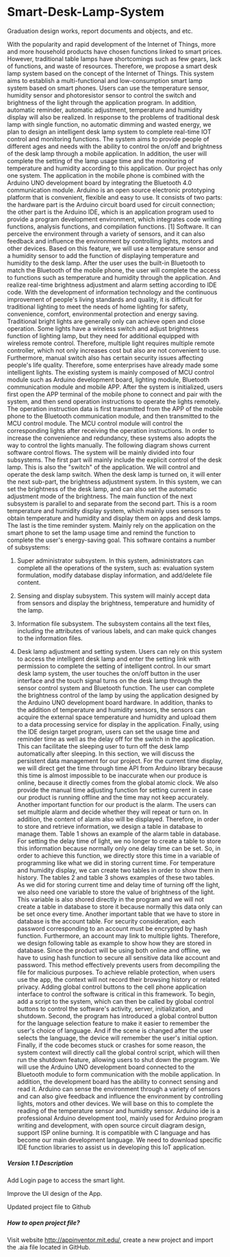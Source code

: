 # Smart-Desk-Lamp-System
Graduation design works, report documents and objects, and etc.

With the popularity and rapid development of the Internet of Things, more and more household products have chosen functions linked to smart prices. However, traditional table lamps have shortcomings such as few gears, lack of functions, and waste of resources. Therefore, we propose a smart desk lamp system based on the concept of the Internet of Things. This system aims to establish a multi-functional and low-consumption smart lamp system based on smart phones. Users can use the temperature sensor, humidity sensor and photoresistor sensor to control the switch and brightness of the light through the application program. In addition, automatic reminder, automatic adjustment, temperature and humidity display will also be realized.
In response to the problems of traditional desk lamp with single function, no automatic dimming and wasted energy, we plan to design an intelligent desk lamp system to complete real-time IOT control and monitoring functions. The system aims to provide people of different ages and needs with the ability to control the on/off and brightness of the desk lamp through a mobile application. In addition, the user will complete the setting of the lamp usage time and the monitoring of temperature and humidity according to this application.
Our project has only one system. The application in the mobile phone is combined with the Arduino UNO development board by integrating the Bluetooth 4.0 communication module. Arduino is an open source electronic prototyping platform that is convenient, flexible and easy to use. It consists of two parts: the hardware part is the Arduino circuit board used for circuit connection; the other part is the Arduino IDE, which is an application program used to provide a program development environment, which integrates code writing functions, analysis functions, and compilation functions. [1] Software. It can perceive the environment through a variety of sensors, and it can also feedback and influence the environment by controlling lights, motors and other devices. Based on this feature, we will use a temperature sensor and a humidity sensor to add the function of displaying temperature and humidity to the desk lamp. After the user uses the built-in Bluetooth to match the Bluetooth of the mobile phone, the user will complete the access to functions such as temperature and humidity through the application. And realize real-time brightness adjustment and alarm setting according to IDE code.
With the development of information technology and the continuous improvement of people's living standards and quality, it is difficult for traditional lighting to meet the needs of home lighting for safety, convenience, comfort, environmental protection and energy saving. Traditional bright lights are generally only can achieve open and close operation. Some lights have a wireless switch and adjust brightness function of lighting lamp, but they need for additional equipped with wireless remote control. Therefore, multiple light requires multiple remote controller, which not only increases cost but also are not convenient to use. Furthermore, manual switch also has certain security issues affecting people's life quality. Therefore, some enterprises have already made some intelligent lights. 
The existing system is mainly composed of MCU control module such as Arduino development board, lighting module, Bluetooth communication module and mobile APP. After the system is initialized, users first open the APP terminal of the mobile phone to connect and pair with the system, and then send operation instructions to operate the lights remotely. The operation instruction data is first transmitted from the APP of the mobile phone to the Bluetooth communication module, and then transmitted to the MCU control module. The MCU control module will control the corresponding lights after receiving the operation instructions. In order to increase the convenience and redundancy, these systems also adopts the way to control the lights manually. The following diagram shows current software control flows.
The system will be mainly divided into four subsystems. The first part will mainly include the explicit control of the desk lamp. This is also the "switch" of the application. We will control and operate the desk lamp switch. When the desk lamp is turned on, it will enter the next sub-part, the brightness adjustment system. In this system, we can set the brightness of the desk lamp, and can also set the automatic adjustment mode of the brightness. The main function of the next subsystem is parallel to and separate from the second part. This is a room temperature and humidity display system, which mainly uses sensors to obtain temperature and humidity and display them on apps and desk lamps. The last is the time reminder system. Mainly rely on the application on the smart phone to set the lamp usage time and remind the function to complete the user's energy-saving goal.
This software contains a number of subsystems:
1. Super administrator subsystem. In this system, administrators can complete all the operations of the system, such as: evaluation system formulation, modify database display information, and add/delete file content.

2. Sensing and display subsystem. This system will mainly accept data from sensors and display the brightness, temperature and humidity of the lamp.

3. Information file subsystem. The subsystem contains all the text files, including the attributes of various labels, and can make quick changes to the information files.

4. Desk lamp adjustment and setting system. Users can rely on this system to access the intelligent desk lamp and enter the setting link with permission to complete the setting of intelligent control.
  In our smart desk lamp system, the user touches the on/off button in the user interface and the touch signal turns on the desk lamp through the sensor control system and Bluetooth function. The user can complete the brightness control of the lamp by using the application designed by the Arduino UNO development board hardware. In addition, thanks to the addition of temperature and humidity sensors, the sensors can acquire the external space temperature and humidity and upload them to a data processing service for display in the application. Finally, using the IDE design target program, users can set the usage time and reminder time as well as the delay off for the switch in the application. This can facilitate the sleeping user to turn off the desk lamp automatically after sleeping.
  In this section, we will discuss the persistent data management for our project. For the current time display, we will direct get the time through time API from Arduino library because this time is almost impossible to be inaccurate when our produce is online, because it directly comes from the global atomic clock. We also provide the manual time adjusting function for setting current in case our product is running offline and the time may not keep accurately. Another important function for our product is the alarm. The users can set multiple alarm and decide whether they will repeat or turn on. In addition, the content of alarm also will be displayed. Therefore, in order to store and retrieve information, we design a table in database to manage them. Table 1 shows an example of the alarm table in database. 
  For setting the delay time of light, we no longer to create a table to store this information because normally only one delay time can be set. So, in order to achieve this function, we directly store this time in a variable of programming like what we did in storing current time. For temperature and humidity display, we can create two tables in order to show them in history. The tables 2 and table 3 shows examples of these two tables.
  As we did for storing current time and delay time of turning off the light, we also need one variable to store the value of brightness of the light. This variable is also shored directly in the program and we will not create a table in database to store it because normally this data only can be set once every time. 
  Another important table that we have to store in database is the account table. For security consideration, each password corresponding to an account must be encrypted by hash function. Furthermore, an account may link to multiple lights. Therefore, we design following table as example to show how they are stored in database. 
  Since the product will be using both online and offline, we have to using hash function to secure all sensitive data like account and password. This method effectively prevents users from decompiling the file for malicious purposes. To achieve reliable protection, when users use the app, the context will not record their browsing history or related privacy.
  Adding global control buttons to the cell phone application interface to control the software is critical in this framework. To begin, add a script to the system, which can then be called by global control buttons to control the software's activity, server, initialization, and shutdown.
  Second, the program has introduced a global control button for the language selection feature to make it easier to remember the user's choice of language. And if the scene is changed after the user selects the language, the device will remember the user's initial option.  
  Finally, if the code becomes stuck or crashes for some reason, the system context will directly call the global control script, which will then run the shutdown feature, allowing users to shut down the program.
  We will use the Arduino UNO development board connected to the Bluetooth module to form communication with the mobile application. In addition, the development board has the ability to connect sensing and read it. Arduino can sense the environment through a variety of sensors and can also give feedback and influence the environment by controlling lights, motors and other devices. We will base on this to complete the reading of the temperature sensor and humidity sensor.
  Arduino ide is a professional Arduino development tool, mainly used for Arduino program writing and development, with open source circuit diagram design, support ISP online burning. It is compatible with C language and has become our main development language. We need to download specific IDE function libraries to assist us in developing this IoT application.

##### Version 1.1 Description

Add Login page to access the smart light.

Improve the UI design of the App.

Updated project file to Github

##### How to open project file?
Visit website http://appinventor.mit.edu/, create a new project and import the .aia file located in GitHub.

